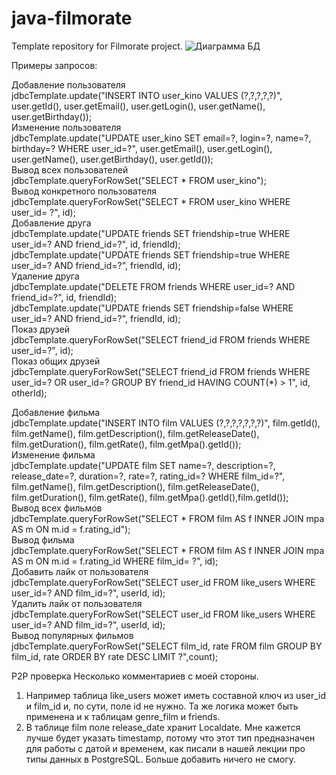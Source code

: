 # java-filmorate
Template repository for Filmorate project.
![Диаграмма БД](https://user-images.githubusercontent.com/108830655/209578935-745b8f5d-7e66-4d33-8ca1-302227dc4dd0.png)

Примеры запросов:

Добавление пользователя  
jdbcTemplate.update("INSERT INTO user_kino VALUES (?,?,?,?,?)", user.getId(), user.getEmail(), user.getLogin(), user.getName(), user.getBirthday());  
Изменение пользователя  
jdbcTemplate.update("UPDATE user_kino SET email=?, login=?, name=?, birthday=? WHERE user_id=?", user.getEmail(), user.getLogin(), user.getName(), user.getBirthday(), user.getId());  
Вывод всех пользователей  
jdbcTemplate.queryForRowSet("SELECT * FROM user_kino");  
Вывод конкретного пользователя  
jdbcTemplate.queryForRowSet("SELECT * FROM user_kino WHERE user_id= ?", id);  
Добавление друга  
jdbcTemplate.update("UPDATE friends SET friendship=true WHERE user_id=? AND friend_id=?", id, friendId);  
jdbcTemplate.update("UPDATE friends SET friendship=true WHERE user_id=? AND friend_id=?", friendId, id);  
Удаление друга  
jdbcTemplate.update("DELETE FROM friends WHERE user_id=? AND friend_id=?", id, friendId);  
jdbcTemplate.update("UPDATE friends SET friendship=false WHERE user_id=? AND friend_id=?", friendId, id);  
Показ друзей  
jdbcTemplate.queryForRowSet("SELECT friend_id FROM friends WHERE user_id=?", id);  
Показ общих друзей  
jdbcTemplate.queryForRowSet("SELECT friend_id FROM friends WHERE user_id=? OR user_id=? GROUP BY friend_id HAVING COUNT(*) > 1", id, otherId);  
  
Добавление фильма  
jdbcTemplate.update("INSERT INTO film VALUES (?,?,?,?,?,?,?)", film.getId(), film.getName(), film.getDescription(), film.getReleaseDate(), film.getDuration(), film.getRate(), film.getMpa().getId());  
Изменение фильма  
jdbcTemplate.update("UPDATE film SET name=?, description=?, release_date=?, duration=?, rate=?, rating_id=? WHERE film_id=?", film.getName(), film.getDescription(), film.getReleaseDate(), film.getDuration(), film.getRate(), film.getMpa().getId(),film.getId());  
Вывод всех фильмов  
jdbcTemplate.queryForRowSet("SELECT * FROM film AS f INNER JOIN mpa AS m ON m.id = f.rating_id");  
Вывод фильма  
jdbcTemplate.queryForRowSet("SELECT * FROM film AS f INNER JOIN mpa AS m ON m.id = f.rating_id WHERE film_id= ?", id);  
Добавить лайк от пользователя  
jdbcTemplate.queryForRowSet("SELECT user_id FROM like_users WHERE user_id=? AND film_id=?", userId, id);  
Удалить лайк от пользователя  
jdbcTemplate.queryForRowSet("SELECT user_id FROM like_users WHERE user_id=? AND film_id=?", userId, id);  
Вывод популярных фильмов  
jdbcTemplate.queryForRowSet("SELECT film_id, rate FROM film GROUP BY film_id, rate ORDER BY rate DESC LIMIT ?",count);  


Р2Р проверка
Несколько комментариев с моей стороны.

1. Например таблица like_users может иметь составной ключ из user_id и film_id и, по сути, поле id не нужно.
Та же логика может быть применена и к таблицам genre_film и friends.
2. В таблице film поле release_date хранит Localdate. Мне кажется лучше будет указать timestamp, потому что этот тип предназначен для работы с датой и временем, как писали в нашей лекции про типы данных в PostgreSQL.
Больше добавить ничего не смогу.
